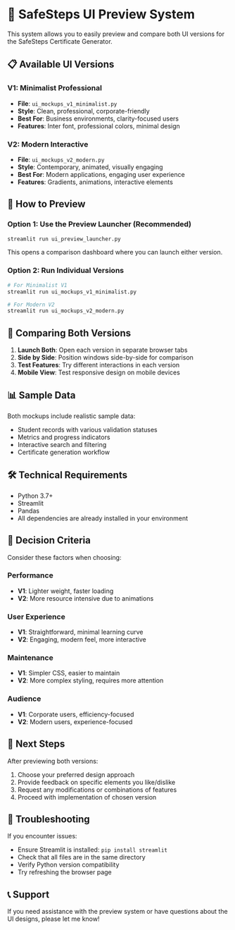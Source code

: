 # 🎨 SafeSteps UI Preview System

This system allows you to easily preview and compare both UI versions for the SafeSteps Certificate Generator.

## 📋 Available UI Versions

### V1: Minimalist Professional
- **File**: `ui_mockups_v1_minimalist.py`
- **Style**: Clean, professional, corporate-friendly
- **Best For**: Business environments, clarity-focused users
- **Features**: Inter font, professional colors, minimal design

### V2: Modern Interactive  
- **File**: `ui_mockups_v2_modern.py`
- **Style**: Contemporary, animated, visually engaging
- **Best For**: Modern applications, engaging user experience
- **Features**: Gradients, animations, interactive elements

## 🚀 How to Preview

### Option 1: Use the Preview Launcher (Recommended)
```bash
streamlit run ui_preview_launcher.py
```
This opens a comparison dashboard where you can launch either version.

### Option 2: Run Individual Versions
```bash
# For Minimalist V1
streamlit run ui_mockups_v1_minimalist.py

# For Modern V2  
streamlit run ui_mockups_v2_modern.py
```

## 🔄 Comparing Both Versions

1. **Launch Both**: Open each version in separate browser tabs
2. **Side by Side**: Position windows side-by-side for comparison
3. **Test Features**: Try different interactions in each version
4. **Mobile View**: Test responsive design on mobile devices

## 📊 Sample Data

Both mockups include realistic sample data:
- Student records with various validation statuses
- Metrics and progress indicators
- Interactive search and filtering
- Certificate generation workflow

## 🛠️ Technical Requirements

- Python 3.7+
- Streamlit
- Pandas
- All dependencies are already installed in your environment

## 🎯 Decision Criteria

Consider these factors when choosing:

### Performance
- **V1**: Lighter weight, faster loading
- **V2**: More resource intensive due to animations

### User Experience
- **V1**: Straightforward, minimal learning curve
- **V2**: Engaging, modern feel, more interactive

### Maintenance
- **V1**: Simpler CSS, easier to maintain
- **V2**: More complex styling, requires more attention

### Audience
- **V1**: Corporate users, efficiency-focused
- **V2**: Modern users, experience-focused

## 📝 Next Steps

After previewing both versions:
1. Choose your preferred design approach
2. Provide feedback on specific elements you like/dislike
3. Request any modifications or combinations of features
4. Proceed with implementation of chosen version

## 🔧 Troubleshooting

If you encounter issues:
- Ensure Streamlit is installed: `pip install streamlit`
- Check that all files are in the same directory
- Verify Python version compatibility
- Try refreshing the browser page

## 📞 Support

If you need assistance with the preview system or have questions about the UI designs, please let me know!